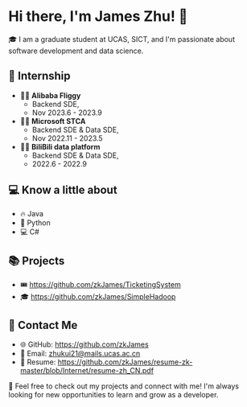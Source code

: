 # Hi there, I'm James Zhu! 👋

🎓 I am a graduate student at UCAS, SICT, and I'm passionate about software development and data science.

## 🚀 Internship
- 👨‍💻 **Alibaba Fliggy**
	- Backend SDE,
	- Nov 2023.6 - 2023.9
- 👨‍💻 **Microsoft STCA**
	- Backend SDE & Data SDE,
	- Nov 2022.11 - 2023.5
- 👨‍💻  **BiliBili data platform**
	- Backend SDE & Data SDE,
	- 2022.6 - 2022.9

## 💻 Know a little about
- 🔥 Java
- 🐍 Python
- 💻 C#

## 📚 Projects
- 🎟️ https://github.com/zkJames/TicketingSystem
- 🎓 https://github.com/zkJames/SimpleHadoop

## 📧 Contact Me
- 🌐 GitHub: https://github.com/zkJames
- 📮 Email: zhukui21@mails.ucas.ac.cn
- 📕 Resume: https://github.com/zkJames/resume-zk-master/blob/Internet/resume-zh_CN.pdf

👀 Feel free to check out my projects and connect with me! I'm always looking for new opportunities to learn and grow as a developer.
